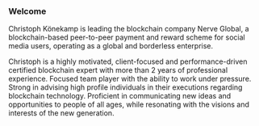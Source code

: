 ### Welcome

Christoph Könekamp is leading the blockchain company Nerve Global, a blockchain-based peer-to-peer payment and reward scheme for social media users, operating as a global and borderless enterprise.

Christoph is a highly motivated, client-focused and performance-driven certified blockchain expert with more than 2 years of professional experience. Focused team player with the ability to work under pressure. Strong in advising high profile individuals in their executions regarding blockchain technology. Proficient in communicating new ideas and opportunities to people of all ages, while resonating with the visions and interests of the new generation.

